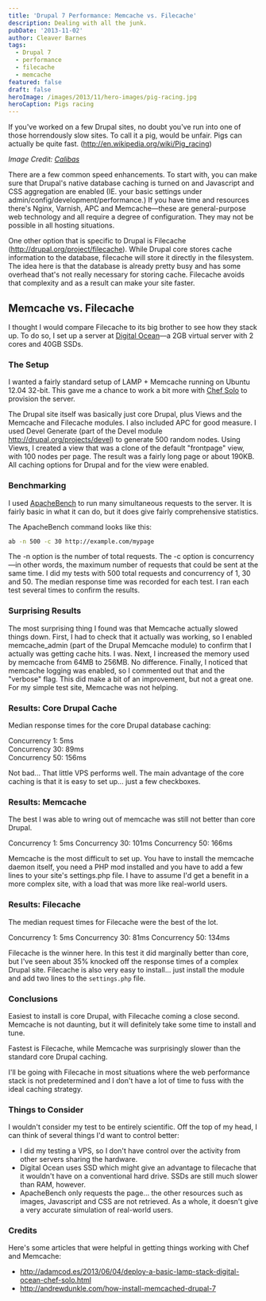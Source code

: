 ```yaml
---
title: 'Drupal 7 Performance: Memcache vs. Filecache'
description: Dealing with all the junk.
pubDate: '2013-11-02'
author: Cleaver Barnes
tags:
  - Drupal 7
  - performance
  - filecache
  - memcache
featured: false
draft: false
heroImage: /images/2013/11/hero-images/pig-racing.jpg
heroCaption: Pigs racing
---
```

If you've worked on a few Drupal sites, no doubt you've run into one of those horrendously slow sites. To call it a pig, would be unfair. Pigs can actually be quite fast. (http://en.wikipedia.org/wiki/Pig_racing)

<!-- more -->

*Image Credit: [Calibas](http://commons.wikimedia.org/wiki/User:Calibas)*

There are a few common speed enhancements. To start with, you can make sure that Drupal's native database caching is turned on and Javascript and CSS aggregation are enabled (IE. your basic settings under admin/config/development/performance.) If you have time and resources there's Nginx, Varnish, APC and Memcache—these are general-purpose web technology and all require a degree of configuration. They may not be possible in all hosting situations.

One other option that is specific to Drupal is Filecache (http://drupal.org/project/filecache). While Drupal core stores cache information to the database, filecache will store it directly in the filesystem. The idea here is that the database is already pretty busy and has some overhead that's not really necessary for storing cache. Filecache avoids that complexity and as a result can make your site faster.

## Memcache vs. Filecache
I thought I would compare Filecache to its big brother to see how they stack up. To do so, I set up a server at [Digital Ocean](https://www.digitalocean.com/?refcode=0601bc016218)—a 2GB virtual server with 2 cores and 40GB SSDs.

### The Setup
I wanted a fairly standard setup of LAMP + Memcache running on Ubuntu 12.04 32-bit. This gave me a chance to work a bit more with [Chef Solo](http://docs.opscode.com/chef_solo.html) to provision the server.

The Drupal site itself was basically just core Drupal, plus Views and the Memcache and Filecache modules. I also included APC for good measure. I used Devel Generate (part of the Devel module http://drupal.org/projects/devel) to generate 500 random nodes. Using Views, I created a view that was a clone of the default "frontpage" view, with 100 nodes per page. The result was a fairly long page or about 190KB. All caching options for Drupal and for the view were enabled.

### Benchmarking
I used [ApacheBench](http://httpd.apache.org/docs/2.2/programs/ab.html) to run many simultaneous requests to the server. It is fairly basic in what it can do, but it does give fairly comprehensive statistics.

The ApacheBench command looks like this:

```bash
ab -n 500 -c 30 http://example.com/mypage
```

The -n option is the number of total requests. The -c option is concurrency—in other words, the maximum number of requests that could be sent at the same time. I did my tests with 500 total requests and concurrency of 1, 30 and 50. The median response time was recorded for each test. I ran each test several times to confirm the results.

### Surprising Results
The most surprising thing I found was that Memcache actually slowed things down. First, I had to check that it actually was working, so I enabled memcache_admin (part of the Drupal Memcache module) to confirm that I actually was getting cache hits. I was. Next, I increased the memory used by memcache from 64MB to 256MB. No difference. Finally, I noticed that memcache logging was enabled, so I commented out that and the "verbose" flag. This did make a bit of an improvement, but not a great one. For my simple test site, Memcache was not helping.

### Results: Core Drupal Cache
Median response times for the core Drupal database caching:

Concurrency 1: 5ms <br />
Concurrency 30: 89ms <br />
Concurrency 50: 156ms <br />

Not bad... That little VPS performs well. The main advantage of the core caching is that it is easy to set up... just a few checkboxes.

### Results: Memcache
The best I was able to wring out of memcache was still not better than core Drupal.

Concurrency 1: 5ms
Concurrency 30: 101ms
Concurrency 50: 166ms

Memcache is the most difficult to set up. You have to install the memcache daemon itself, you need a PHP mod installed and you have to add a few lines to your site's settings.php file. I have to assume I'd get a benefit in a more complex site, with a load that was more like real-world users.

### Results: Filecache
The median request times for Filecache were the best of the lot.

Concurrency 1: 5ms
Concurrency 30: 81ms
Concurrency 50: 134ms

Filecache is the winner here. In this test it did marginally better than core, but I've seen about 35% knocked off the response times of a complex Drupal site. Filecache is also very easy to install... just install the module and add two lines to the `settings.php` file.

### Conclusions
Easiest to install is core Drupal, with Filecache coming a close second. Memcache is not daunting, but it will definitely take some time to install and tune.

Fastest is Filecache, while Memcache was surprisingly slower than the standard core Drupal caching.

I'll be going with Filecache in most situations where the web performance stack is not predetermined and I don't have a lot of time to fuss with the ideal caching strategy.

### Things to Consider
I wouldn't consider my test to be entirely scientific. Off the top of my head, I can think of several things I'd want to control better:

- I did my testing a VPS, so I don't have control over the activity from other servers sharing the hardware.
- Digital Ocean uses SSD which might give an advantage to filecache that it wouldn't have on a conventional hard drive. SSDs are still much slower than RAM, however.
- ApacheBench only requests the page... the other resources such as images, Javascript and CSS are not retrieved. As a whole, it doesn't give a very accurate simulation of real-world users.

### Credits
Here's some articles that were helpful in getting things working with Chef and Memcache:

- http://adamcod.es/2013/06/04/deploy-a-basic-lamp-stack-digital-ocean-chef-solo.html
- http://andrewdunkle.com/how-install-memcached-drupal-7
